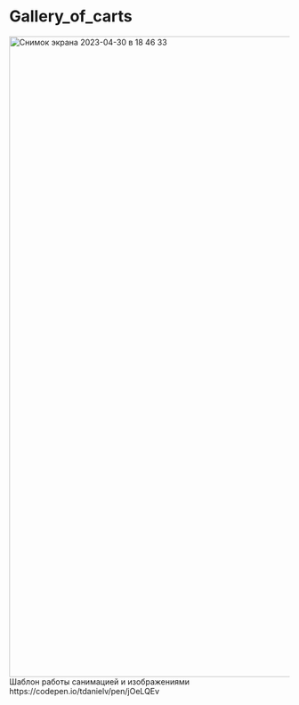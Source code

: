 # Gallery_of_carts
<img width="1150" alt="Снимок экрана 2023-04-30 в 18 46 33" src="https://user-images.githubusercontent.com/103593586/235359402-983bbc44-c678-4937-82b8-637eada71b2a.png">
Шаблон работы санимацией и изображениями
https://codepen.io/tdanielv/pen/jOeLQEv
